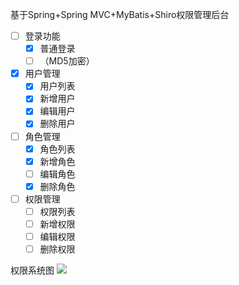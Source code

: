 基于Spring+Spring MVC+MyBatis+Shiro权限管理后台

* [ ] 登录功能 
   * [x] 普通登录
   * [ ] （MD5加密）
* [x] 用户管理
   * [x] 用户列表
   * [x] 新增用户
   * [x] 编辑用户
   * [x] 删除用户
* [ ] 角色管理
   * [x] 角色列表
   * [x] 新增角色
   * [ ] 编辑角色
   * [x] 删除角色
* [ ] 权限管理
   * [ ] 权限列表
   * [ ] 新增权限
   * [ ] 编辑权限
   * [ ] 删除权限

权限系统图
![](http://ofk6e88i9.bkt.clouddn.com/%E6%9D%83%E9%99%90%E5%90%8E%E5%8F%B0.jpg)


